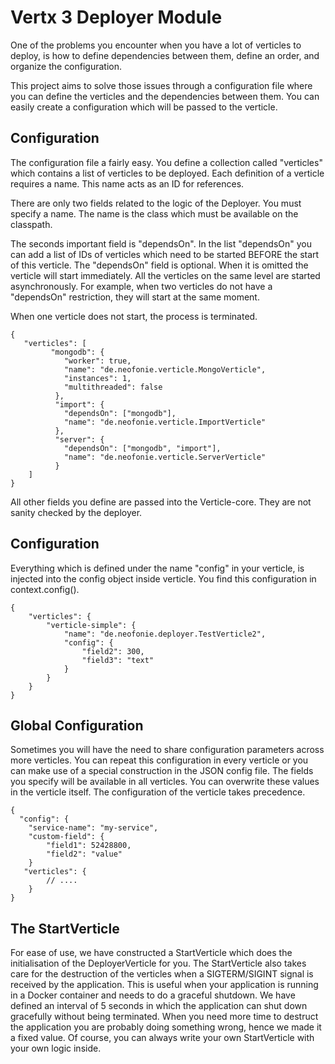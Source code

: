 # Vertx 3 Deployer Module

One of the problems you encounter when you have a lot of verticles to deploy, 
is how to define dependencies between them, define an order, and organize the 
configuration. 

This project aims to solve those issues through a configuration file where you
can define the verticles and the dependencies between them. You can easily
create a configuration which will be passed to the verticle.

## Configuration

The configuration file a fairly easy. You define a collection called 
"verticles" which contains a list of verticles to be deployed. Each definition
of a verticle requires a name. This name acts as an ID for references.

There are only two fields related to the logic of the Deployer. You must
specify a name. The name is the class which must be available on the classpath. 

The seconds important field is "dependsOn". In the list "dependsOn"
you can add a list of IDs of verticles which need to be started BEFORE the 
start of this verticle. The "dependsOn" field is optional. When it is omitted
the verticle will start immediately. All the verticles on the same level
are started asynchronously. For example, when two verticles do not have a
"dependsOn" restriction, they will start at the same moment.

When one verticle does not start, the process is terminated.

```
{
   "verticles": [
         "mongodb": {
            "worker": true,
            "name": "de.neofonie.verticle.MongoVerticle",
            "instances": 1,
            "multithreaded": false
          },
          "import": {
            "dependsOn": ["mongodb"],
            "name": "de.neofonie.verticle.ImportVerticle"
          },
          "server": {
            "dependsOn": ["mongodb", "import"],
            "name": "de.neofonie.verticle.ServerVerticle"
          }
    ] 
}
```

All other fields you define are passed into the Verticle-core. They are not
sanity checked by the deployer.

## Configuration

Everything which is defined under the name "config" in your verticle, is
injected into the config object inside verticle. You find this configuration in
context.config().

```
{
    "verticles": {
        "verticle-simple": {
            "name": "de.neofonie.deployer.TestVerticle2",
            "config": {
                "field2": 300,
                "field3": "text"
            }
        }
    }
}
```

## Global Configuration

Sometimes you will have the need to share configuration parameters across
more verticles. You can repeat this configuration in every verticle or you
can make use of a special construction in the JSON config file. 
The fields you specify will be available in all verticles. You can overwrite
these values in the verticle itself. The configuration of the verticle
takes precedence.


```
{
  "config": {
    "service-name": "my-service",
    "custom-field": {
        "field1": 52428800,
        "field2": "value"
    }
   "verticles": {
        // ....
    }
}
```

## The StartVerticle

For ease of use, we have constructed a StartVerticle which does the 
initialisation of the DeployerVerticle for you. The StartVerticle also takes
care for the destruction of the verticles when a SIGTERM/SIGINT signal is
received by the application. This is useful when your application is running
in a Docker container and needs to do a graceful shutdown. We have defined
an interval of 5 seconds in which the application can shut down gracefully
without being terminated. When you need more time to destruct the application
you are probably doing something wrong, hence we made it a fixed value. Of 
course, you can always write your own StartVerticle with your own logic inside.



